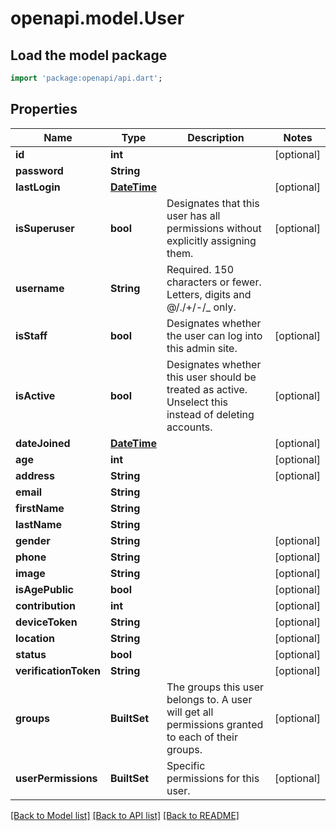 # openapi.model.User

## Load the model package
```dart
import 'package:openapi/api.dart';
```

## Properties
Name | Type | Description | Notes
------------ | ------------- | ------------- | -------------
**id** | **int** |  | [optional] 
**password** | **String** |  | 
**lastLogin** | [**DateTime**](DateTime.md) |  | [optional] 
**isSuperuser** | **bool** | Designates that this user has all permissions without explicitly assigning them. | [optional] 
**username** | **String** | Required. 150 characters or fewer. Letters, digits and @/./+/-/_ only. | 
**isStaff** | **bool** | Designates whether the user can log into this admin site. | [optional] 
**isActive** | **bool** | Designates whether this user should be treated as active. Unselect this instead of deleting accounts. | [optional] 
**dateJoined** | [**DateTime**](DateTime.md) |  | [optional] 
**age** | **int** |  | [optional] 
**address** | **String** |  | [optional] 
**email** | **String** |  | 
**firstName** | **String** |  | 
**lastName** | **String** |  | 
**gender** | **String** |  | [optional] 
**phone** | **String** |  | [optional] 
**image** | **String** |  | [optional] 
**isAgePublic** | **bool** |  | [optional] 
**contribution** | **int** |  | [optional] 
**deviceToken** | **String** |  | [optional] 
**location** | **String** |  | [optional] 
**status** | **bool** |  | [optional] 
**verificationToken** | **String** |  | [optional] 
**groups** | **BuiltSet<int>** | The groups this user belongs to. A user will get all permissions granted to each of their groups. | [optional] 
**userPermissions** | **BuiltSet<int>** | Specific permissions for this user. | [optional] 

[[Back to Model list]](../README.md#documentation-for-models) [[Back to API list]](../README.md#documentation-for-api-endpoints) [[Back to README]](../README.md)


